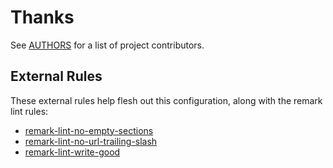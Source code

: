 # Thanks

See [AUTHORS][] for a list of project contributors.

## External Rules

These external rules help flesh out this configuration, along with the remark
lint rules:

- [remark-lint-no-empty-sections][]
- [remark-lint-no-url-trailing-slash][]
- [remark-lint-write-good][]

[authors]: AUTHORS.md
[remark-lint-no-empty-sections]: https://github.com/vhf/remark-lint-no-empty-sections
[remark-lint-no-url-trailing-slash]: https://github.com/vhf/remark-lint-no-url-trailing-slash
[remark-lint-write-good]: https://github.com/zerok/remark-lint-write-good
